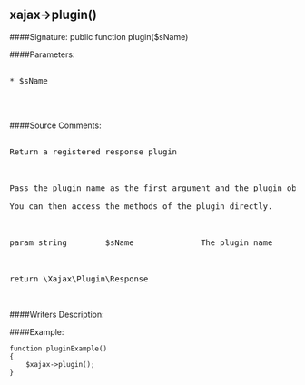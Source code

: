 ## xajax->plugin()

####Signature: public function plugin($sName)

####Parameters:
<pre>

* $sName



</pre>
####Source Comments:
<pre>

Return a registered response plugin



Pass the plugin name as the first argument and the plugin object will be returned.

You can then access the methods of the plugin directly.



param string		$sName				The plugin name



return \Xajax\Plugin\Response


</pre>
####Writers Description:


####Example:
```
function pluginExample()
{
	$xajax->plugin();
}
```